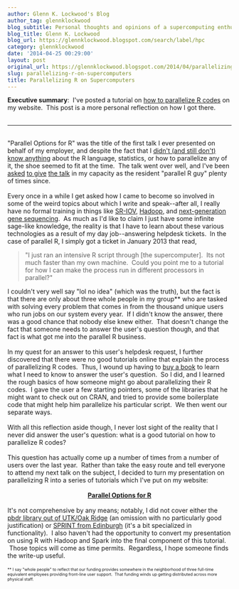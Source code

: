 ```yaml
---
author: Glenn K. Lockwood's Blog
author_tag: glennklockwood
blog_subtitle: Personal thoughts and opinions of a supercomputing enthusiast
blog_title: Glenn K. Lockwood
blog_url: https://glennklockwood.blogspot.com/search/label/hpc
category: glennklockwood
date: '2014-04-25 00:29:00'
layout: post
original_url: https://glennklockwood.blogspot.com/2014/04/parallelizing-r-on-supercomputers.html
slug: parallelizing-r-on-supercomputers
title: Parallelizing R on Supercomputers
---
```


<div><b>Executive summary</b>: &nbsp;I've posted a tutorial on <a href="http://www.glennklockwood.com/di/R-para.php">how to parallelize R codes</a> on my website. &nbsp;This post is a more personal reflection on how I got there.<br /><br /></div>
<div><hr /></div>
<br />"Parallel Options for R" was the title of the first talk I ever presented on behalf of my employer, and despite the fact that I <a href="http://www.theguardian.com/lifeandstyle/2013/nov/09/impostor-syndrome-oliver-burkeman">didn't (and still don't) know anything</a> about the R language, statistics, or how to parallelize any of it, the shoe seemed to fit at the time. &nbsp;The talk went over well, and I've been <a href="http://pace.sdsc.edu//sites/pace.sdsc.edu/bootcamp2/201405/schedule.html">asked</a> <a href="http://www.meetup.com/San-Diego-Data-Science-R-Users-Group/events/135782742/">to give</a> <a href="http://extension.ucsd.edu/studyarea/index.cfm?vAction=singleCourse&amp;vCourse=CSE-41185">the talk</a>&nbsp;in my capacity as the resident "parallel R guy" plenty of times since.<br /><div><br /></div>
<div>Every once in a while I get asked how I came to become so involved in some of the weird topics about which I write and speak--after all, I really have no formal training in things like <a href="http://glennklockwood.blogspot.com/2013/12/high-performance-virtualization-sr-iov_14.html">SR-IOV</a>, <a href="http://glennklockwood.blogspot.com/2014/02/deploying-hadoop-on-traditional.html">Hadoop</a>, and <a href="http://glennklockwood.blogspot.com/2014/01/the-1000-genome-computational.html">next-generation gene sequencing</a>. &nbsp;As much as I'd like to claim I just have some infinite sage-like knowledge, the reality is that I have to learn about these various technologies as a result of my day job--answering helpdesk tickets. &nbsp;In the case of parallel R, I simply got a ticket in January 2013 that read,</div>
<div><blockquote class="tr_bq">"I just ran an intensive R script through [the supercomputer]. &nbsp;Its not much faster than my own machine. &nbsp;Could you point me to a tutorial for how I can make the process run in different processors in parallel?"</blockquote></div>
<div>I couldn't very well say "lol no idea" (which was the truth), but the fact is that there are only about three whole people in my group** who are tasked with solving every problem that comes in from the thousand unique users who run jobs on our system every year. &nbsp;If I didn't know the answer, there was a good chance that nobody else knew either. &nbsp;That doesn't change the fact that someone needs to answer the user's question though, and that fact is what got me into the parallel R business.</div>
<div><br /></div>
<div>In my quest for an answer to this user's helpdesk request, I further discovered that there were no good tutorials online that explain the process of parallelizing R codes. &nbsp;Thus, I wound up having to <a href="http://shop.oreilly.com/product/0636920021421.do">buy a book</a> to learn what I need to know to answer the user's question. &nbsp;So I did, and I learned the rough basics of how someone might go about parallelizing their R codes. &nbsp;I gave the user a few starting pointers, some of the libraries that he might want to check out on CRAN, and tried to provide some boilerplate code that might help him parallelize his particular script. &nbsp;We then went our separate ways.</div>
<div><br /></div>
<div>With all this reflection aside though, I never lost sight of the reality that I never did answer the user's question: what is a good tutorial on how to parallelize R codes?</div>
<div><br /></div>
<div>This question has actually come up a number of times from a number of users over the last year. &nbsp;Rather than take the easy route and tell everyone to attend my next talk on the subject, I decided to turn my presentation on parallelizing R into a series of tutorials which I've put on my website:</div>
<div><br /></div>
<div style="text-align: center;"><a href="http://www.glennklockwood.com/di/R-para.php"><b>Parallel Options for R</b></a></div>
<div><br /></div>
<div>It's not comprehensive by any means; notably, I did not cover either the <a href="http://r-pbd.org/">pbdr library out of UTK/Oak Ridge</a> (an omission with no particularly good justification) or <a href="http://r-sprint.org/">SPRINT from Edinburgh</a> (it's a bit specialized in functionality). &nbsp;I also haven't had the opportunity to convert my presentation on using R with Hadoop and Spark into the final component of this tutorial. &nbsp;Those topics will come as time permits. &nbsp;Regardless, I hope someone finds the write-up useful.</div>
<div><br /></div>
<div><span style="font-size: xx-small;">** I say "whole people" to reflect that our funding provides somewhere in the neighborhood of three full-time equivalent employees providing front-line user support. &nbsp;That funding winds up getting distributed across more physical staff.</span></div>